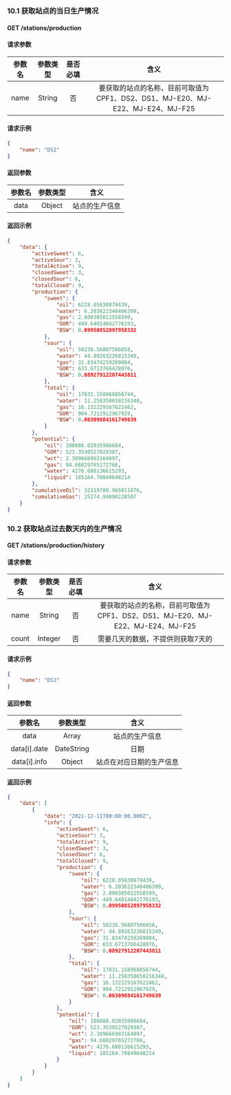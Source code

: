 ### 10.1 获取站点的当日生产情况
#### GET /stations/production

#### 请求参数
|参数名|参数类型|是否必填|含义|
|:---:|:---:|:---:|:---:|
|name|String|否|要获取的站点的名称，目前可取值为CPF1、DS2、DS1、MJ-E20、MJ-E22、MJ-E24、MJ-F25|

#### 请求示例
```json
{
    "name": "DS2"
}
```

#### 返回参数
|参数名|参数类型|含义|
|:---:|:---:|:---:|
|data|Object|站点的生产信息|

#### 返回示例
```json
{
    "data": {
        "activeSweet": 6,
        "activeSour": 3,
        "totalActive": 9,
        "closedSweet": 3,
        "closedSour": 6,
        "totalClosed": 9,
        "production": {
            "sweet": {
                "oil": 6228.05830879439,
                "water": 6.203622340406399,
                "gas": 2.800385012558599,
                "GOR": 449.64014042776193,
                "BSW": 0.09950852897958332
            },
            "sour": {
                "oil": 50238.56807506658,
                "water": 44.89263226815349,
                "gas": 31.83474259269084,
                "GOR": 633.6713766428076,
                "BSW": 0.08927912207443811
            },
            "total": {
                "oil": 17831.158968856744,
                "water": 11.258358650216348,
                "gas": 16.132229167622462,
                "GOR": 904.7212912967929,
                "BSW": 0.06309884161749639
            }
        },
        "potential": {
            "oil": 180888.02035986684,
            "GOR": 523.3530527029387,
            "wct": 2.309666983164097,
            "gas": 94.66829765272766,
            "water": 4276.688136615293,
            "liquid": 185164.70849648214
        },
        "cumulativeOil": 32319780.965011876,
        "cumulativeGas": 25274.94090228507
    }
}
```

### 10.2 获取站点过去数天内的生产情况
#### GET /stations/production/history

#### 请求参数
|参数名|参数类型|是否必填|含义|
|:---:|:---:|:---:|:---:|
|name|String|否|要获取的站点的名称，目前可取值为CPF1、DS2、DS1、MJ-E20、MJ-E22、MJ-E24、MJ-F25|
|count|Integer|否|需要几天的数据，不提供则获取7天的|

#### 请求示例
```json
{
    "name": "DS2"
}
```

#### 返回参数
|参数名|参数类型|含义|
|:---:|:---:|:---:|
|data|Array|站点的生产信息|
|data[i].date|DateString|日期|
|data[i].info|Object|站点在对应日期的生产信息|

#### 返回示例
```json
{
    "data": [
        {
            "date": "2021-12-11T00:00:00.000Z",
            "info": {
                "activeSweet": 6,
                "activeSour": 3,
                "totalActive": 9,
                "closedSweet": 3,
                "closedSour": 6,
                "totalClosed": 9,
                "production": {
                    "sweet": {
                        "oil": 6228.05830879439,
                        "water": 6.203622340406399,
                        "gas": 2.800385012558599,
                        "GOR": 449.64014042776193,
                        "BSW": 0.09950852897958332
                    },
                    "sour": {
                        "oil": 50238.56807506658,
                        "water": 44.89263226815349,
                        "gas": 31.83474259269084,
                        "GOR": 633.6713766428076,
                        "BSW": 0.08927912207443811
                    },
                    "total": {
                        "oil": 17831.158968856744,
                        "water": 11.258358650216348,
                        "gas": 16.132229167622462,
                        "GOR": 904.7212912967929,
                        "BSW": 0.06309884161749639
                    }
                },
                "potential": {
                    "oil": 180888.02035986684,
                    "GOR": 523.3530527029387,
                    "wct": 2.309666983164097,
                    "gas": 94.66829765272766,
                    "water": 4276.688136615293,
                    "liquid": 185164.70849648214
                }
            }
        }
    ]
}
```